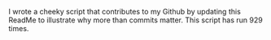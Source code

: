 I wrote a cheeky script that contributes to my Github by updating this ReadMe to illustrate why more than commits matter. This script has run 929 times.